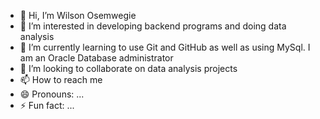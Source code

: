- 👋 Hi, I’m Wilson Osemwegie
- 👀 I’m interested in developing backend programs and doing data analysis
- 🌱 I’m currently learning to use Git and GitHub as well as using MySql. I am an Oracle Database administrator
- 💞️ I’m looking to collaborate on data analysis projects
- 📫 How to reach me 
- 😄 Pronouns: ...
- ⚡ Fun fact: ...

<!---
WilsonOsemwegie/WilsonOsemwegie is a ✨ special ✨ repository because its `README.md` (this file) appears on your GitHub profile.
You can click the Preview link to take a look at your changes.
--->
